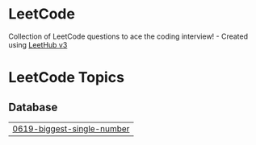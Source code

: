 # LeetCode
Collection of LeetCode questions to ace the coding interview! - Created using [LeetHub v3](https://github.com/raphaelheinz/LeetHub-3.0)

<!---LeetCode Topics Start-->
# LeetCode Topics
## Database
|  |
| ------- |
| [0619-biggest-single-number](https://github.com/Jaeyeonnn/LeetCode/tree/master/0619-biggest-single-number) |
<!---LeetCode Topics End-->